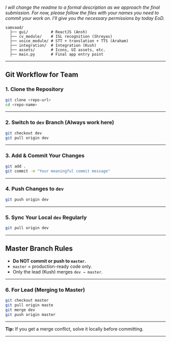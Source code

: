*I will change the readme to a formal description as we approach the final submission. For now, please follow the files with your names you need to commit your work on. I'll give you the necessary permissions by today EoD.*

```
samvaad/
  ├── gui/          # ReactJS (Ansh)
  ├── cv_module/    # ISL recognition (Shreyas)
  ├── voice_module/ # STT + translation + TTS (Araham)
  ├── integration/  # Integration (Kush)
  ├── assets/       # Icons, UI assets, etc.
  ├── main.py       # Final app entry point
```
---

## Git Workflow for Team

### 1. Clone the Repository

```bash
git clone <repo-url>
cd <repo-name>
```

---

### 2. Switch to `dev` Branch (Always work here)

```bash
git checkout dev
git pull origin dev
```

---

### 3. Add & Commit Your Changes

```bash
git add .
git commit -m "Your meaningful commit message"
```

---

### 4. Push Changes to `dev`

```bash
git push origin dev
```

---

### 5. Sync Your Local `dev` Regularly

```bash
git pull origin dev
```

---

## Master Branch Rules

* **Do NOT commit or push to `master`.**
* `master` = production-ready code only.
* Only the lead (Kush) merges `dev → master`.

---

### 6. For Lead (Merging to Master)

```bash
git checkout master
git pull origin maste
git merge dev
git push origin master
```

---

**Tip:** If you get a merge conflict, solve it locally before committing.

---
